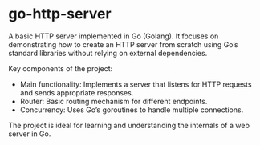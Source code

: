 # go-http-server

A basic HTTP server implemented in Go (Golang).
It focuses on demonstrating how to create an HTTP server from scratch using Go’s standard libraries without relying on external dependencies.

Key components of the project:

- Main functionality: Implements a server that listens for HTTP requests and sends appropriate responses.
- Router: Basic routing mechanism for different endpoints.
- Concurrency: Uses Go’s goroutines to handle multiple connections.

The project is ideal for learning and understanding the internals of a web server in Go.
